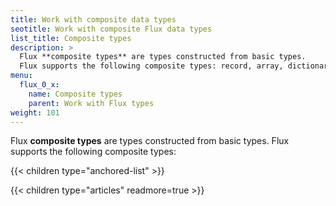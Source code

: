 ```yaml
---
title: Work with composite data types
seotitle: Work with composite Flux data types
list_title: Composite types
description: >
  Flux **composite types** are types constructed from basic types.
  Flux supports the following composite types: record, array, dictionary, function.
menu:
  flux_0_x:
    name: Composite types
    parent: Work with Flux types
weight: 101
---
```


Flux **composite types** are types constructed from basic types.
Flux supports the following composite types:

{{< children type="anchored-list" >}}

{{< children type="articles" readmore=true >}}